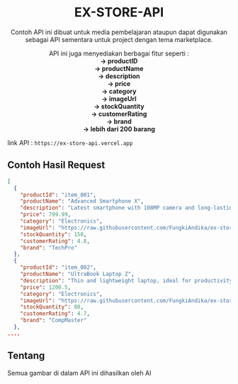 <center><h1>EX-STORE-API</h1></center>


<center><p>Contoh API ini dibuat untuk media pembelajaran ataupun dapat digunakan sebagai API sementara untuk project dengan tema marketplace.

API ini juga menyediakan berbagai fitur seperti :
<b><br>-> productID
<br>-> productName
<br>-> description
<br>-> price
<br>-> category
<br>-> imageUrl
<br>-> stockQuantity
<br>-> customerRating
<br>-> brand
<br>-> lebih dari 200 barang</b>

</p></center>

link API :
``` https://ex-store-api.vercel.app ```
<br>
<h2>Contoh Hasil Request</h2>

```json
[
  {
    "productId": "item_001",
    "productName": "Advanced Smartphone X",
    "description": "Latest smartphone with 108MP camera and long-lasting battery.",
    "price": 799.99,
    "category": "Electronics",
    "imageUrl": "https://raw.githubusercontent.com/FungkiAndika/ex-store-api/refs/heads/main/image/001.webp",
    "stockQuantity": 150,
    "customerRating": 4.8,
    "brand": "TechPro"
  },
  {
    "productId": "item_002",
    "productName": "UltraBook Laptop Z",
    "description": "Thin and lightweight laptop, ideal for productivity and entertainment.",
    "price": 1200.5,
    "category": "Electronics",
    "imageUrl": "https://raw.githubusercontent.com/FungkiAndika/ex-store-api/refs/heads/main/image/002.webp",
    "stockQuantity": 80,
    "customerRating": 4.7,
    "brand": "CompMaster"
  },
....
```
<h2>Tentang</h2>
<p>Semua gambar di dalam API ini dihasilkan oleh AI</p>